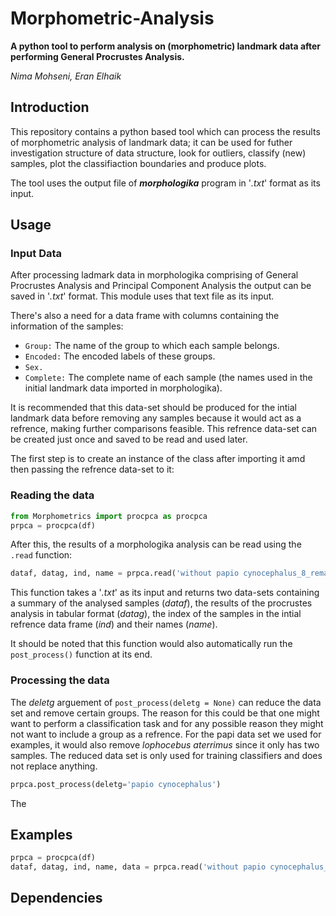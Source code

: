 # Morphometric-Analysis

**A python tool to perform analysis on (morphometric) landmark data after performing General Procrustes Analysis.**

*Nima Mohseni, Eran Elhaik*


## Introduction

  This repository contains a python based tool which can process the results of morphometric analysis of landmark data; it can be used for futher investigation structure of data structure, look for outliers, classify (new) samples, plot the classifiaction boundaries and produce plots.

The tool uses the output file of ***morphologika*** program in '*.txt*' format as its input.

## Usage

### Input Data

  After processing ladmark data in morphologika comprising of General Procrustes Analysis and Principal Component Analysis the output can be saved in '*.txt*' format. This module uses that text file as its input.
  
 There's also a need for a data frame with columns containing the information of the samples:
 
* `Group:` The name of the group to which each sample belongs.
* `Encoded:` The encoded labels of these groups.
* `Sex.`
* `Complete:` The complete name of each sample (the names used in the initial landmark data imported in morphologika).

It is recommended that this data-set should be produced for the intial landmark data before removing any samples because it would act as a refrence, making further comparisons feasible.
This refrence data-set can be created just once and saved to be read and used later.

The first step is to create an instance of the class after importing it amd then passing the refrence data-set to it:

### Reading the data

```python
from Morphometrics import procpca as procpca
prpca = procpca(df)
```

After this, the results of a morphologika analysis can be read using the `.read` function:

```python
dataf, datag, ind, name = prpca.read('without papio cynocephalus_8_remains.txt')
```

This function takes a '*.txt*' as its input and returns two data-sets containing a summary of the analysed samples (*dataf*), the results of the procrustes analysis in tabular format (*datag*), the index of the samples in the intial refrence data frame (*ind*) and their names (*name*).

It should be noted that this function would also automatically run the `post_process()` function at its end.

### Processing the data

The *deletg* arguement of `post_process(deletg = None)` can reduce the data set and remove certain groups. The reason for this could be that one might want to perform a classification task and for any possible reason they might not want to include a group as a refrence. For the papi data set we used for examples, it would also remove *lophocebus aterrimus* since it only has two samples. The reduced data set is only used for training classifiers and does not replace anything.

```python
prpca.post_process(deletg='papio cynocephalus')
```
The 



## Examples

```python
prpca = procpca(df)
dataf, datag, ind, name, data = prpca.read('without papio cynocephalus_8_remains.txt')
```


## Dependencies
